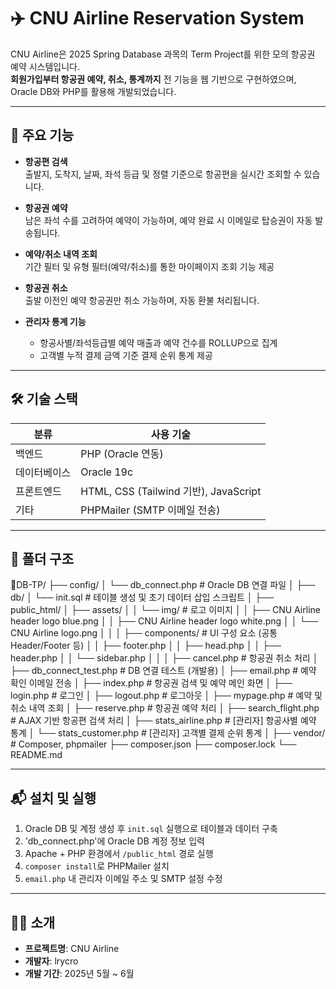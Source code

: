# ✈️ CNU Airline Reservation System

CNU Airline은 2025 Spring Database 과목의 Term Project를 위한 모의 항공권 예약 시스템입니다.  
**회원가입부터 항공권 예약, 취소, 통계까지** 전 기능을 웹 기반으로 구현하였으며, Oracle DB와 PHP를 활용해 개발되었습니다.

---

## 📌 주요 기능

- **항공편 검색**  
  출발지, 도착지, 날짜, 좌석 등급 및 정렬 기준으로 항공편을 실시간 조회할 수 있습니다.

- **항공권 예약**  
  남은 좌석 수를 고려하여 예약이 가능하며, 예약 완료 시 이메일로 탑승권이 자동 발송됩니다.

- **예약/취소 내역 조회**  
  기간 필터 및 유형 필터(예약/취소)를 통한 마이페이지 조회 기능 제공

- **항공권 취소**  
  출발 이전인 예약 항공권만 취소 가능하며, 자동 환불 처리됩니다.

- **관리자 통계 기능**  
  - 항공사별/좌석등급별 예약 매출과 예약 건수를 ROLLUP으로 집계  
  - 고객별 누적 결제 금액 기준 결제 순위 통계 제공

---

## 🛠️ 기술 스택

| 분류        | 사용 기술                          |
|-------------|-----------------------------------|
| 백엔드      | PHP (Oracle 연동)                  |
| 데이터베이스 | Oracle 19c                        |
| 프론트엔드  | HTML, CSS (Tailwind 기반), JavaScript |
| 기타        | PHPMailer (SMTP 이메일 전송)       |

---

## 📁 폴더 구조

📁DB-TP/
├── config/
│ └── db_connect.php # Oracle DB 연결 파일
│
├── db/
│ └── init.sql # 테이블 생성 및 초기 데이터 삽입 스크립트
│
├── public_html/
│ ├── assets/
│ │ └── img/ # 로고 이미지
│ │ ├── CNU Airline header logo blue.png
│ │ ├── CNU Airline header logo white.png
│ │ └── CNU Airline logo.png
│ │
│ ├── components/ # UI 구성 요소 (공통 Header/Footer 등)
│ │ ├── footer.php
│ │ ├── head.php
│ │ ├── header.php
│ │ └── sidebar.php
│ │
│ ├── cancel.php # 항공권 취소 처리
│ ├── db_connect_test.php # DB 연결 테스트 (개발용)
│ ├── email.php # 예약 확인 이메일 전송
│ ├── index.php # 항공권 검색 및 예약 메인 화면
│ ├── login.php # 로그인
│ ├── logout.php # 로그아웃
│ ├── mypage.php # 예약 및 취소 내역 조회
│ ├── reserve.php # 항공권 예약 처리
│ ├── search_flight.php # AJAX 기반 항공편 검색 처리
│ ├── stats_airline.php # [관리자] 항공사별 예약 통계
│ └── stats_customer.php # [관리자] 고객별 결제 순위 통계
│
├── vendor/ # Composer, phpmailer
├── composer.json
├── composer.lock
└── README.md

---

## 📬 설치 및 실행

1. Oracle DB 및 계정 생성 후 `init.sql` 실행으로 테이블과 데이터 구축
2. 'db_connect.php'에 Oracle DB 계정 정보 입력
3. Apache + PHP 환경에서 `/public_html` 경로 실행  
4. `composer install`로 PHPMailer 설치  
5. `email.php` 내 관리자 이메일 주소 및 SMTP 설정 수정

---

## 👨‍💻 소개

- **프로젝트명**: CNU Airline
- **개발자**: lrycro
- **개발 기간**: 2025년 5월 ~ 6월